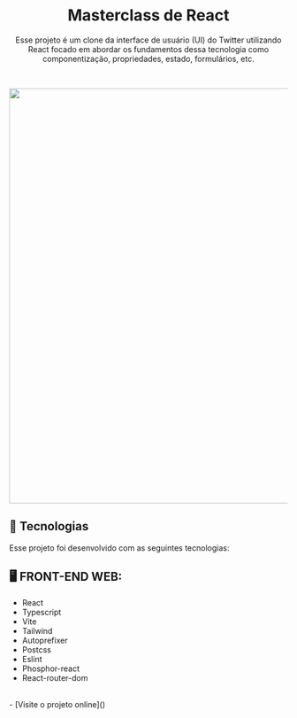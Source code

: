 <h1 align="center">Masterclass de React</h1>

<p align="center">Esse projeto é um clone da interface de usuário (UI) do Twitter utilizando React focado em abordar os fundamentos dessa tecnologia como componentização, propriedades, estado, formulários, etc.<br/>
</p>

<br>

<p align="center">
  <img width="750" src="https://user-images.githubusercontent.com/2254731/219364698-e4281309-b996-4de9-8aa7-8db5df9370ba.png" />
</p>

## 🚀 Tecnologias

Esse projeto foi desenvolvido com as seguintes tecnologias:

## 🖥 FRONT-END WEB:
- React
- Typescript
- Vite
- Tailwind
- Autoprefixer
- Postcss
- Eslint
- Phosphor-react
- React-router-dom


<br>
- [Visite o projeto online]()
